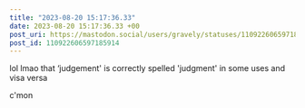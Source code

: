 ```yaml
---
title: "2023-08-20 15:17:36.33"
date: 2023-08-20 15:17:36.33 +00
post_uri: https://mastodon.social/users/gravely/statuses/110922606597185914
post_id: 110922606597185914
---
```

lol lmao that ‘judgement' is correctly spelled 'judgment' in some uses and visa versa

c'mon


